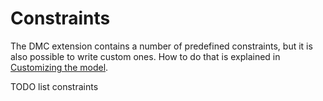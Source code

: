 # Constraints

The DMC extension contains a number of predefined constraints, but it is also possible to write custom ones. How to do that is explained in [Customizing the model](docs/Customizing.md).


TODO list constraints
